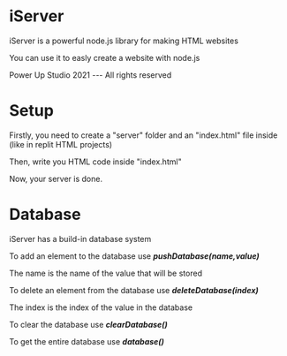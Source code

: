 # iServer
iServer is a powerful node.js library for making HTML websites

You can use it to easly create a website with node.js

Power Up Studio 2021 --- All rights reserved

# Setup

Firstly, you need to create a "server" folder and an "index.html" file inside (like in replit HTML projects)

Then, write you HTML code inside "index.html"

Now, your server is done.

# Database

iServer has a build-in database system

To add an element to the database use ***pushDatabase(name,value)***

The name is the name of the value that will be stored

To delete an element from the database use ***deleteDatabase(index)***

The index is the index of the value in the database

To clear the database use ***clearDatabase()***

To get the entire database use ***database()***
